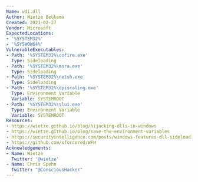 ```yaml
---
Name: wdi.dll
Author: Wietze Beukema
Created: 2021-02-27
Vendor: Microsoft
ExpectedLocations:
- '%SYSTEM32%'
- '%SYSWOW64%'
VulnerableExecutables:
- Path: '%SYSTEM32%\cofire.exe'
  Type: Sideloading
- Path: '%SYSTEM32%\msra.exe'
  Type: Sideloading
- Path: '%SYSTEM32%\netsh.exe'
  Type: Sideloading
- Path: '%SYSTEM32%\dpiscaling.exe'
  Type: Environment Variable
  Variable: SYSTEMROOT
- Path: '%SYSTEM32%\slui.exe'
  Type: Environment Variable
  Variable: SYSTEMROOT
Resources:
- https://wietze.github.io/blog/hijacking-dlls-in-windows
- https://wietze.github.io/blog/save-the-environment-variables
- https://securityintelligence.com/posts/windows-features-dll-sideloading/
- https://github.com/xforcered/WFH
Acknowledgements:
- Name: Wietze
  Twitter: '@wietze'
- Name: Chris Spehn
  Twitter: "@ConsciousHacker"
---
```


